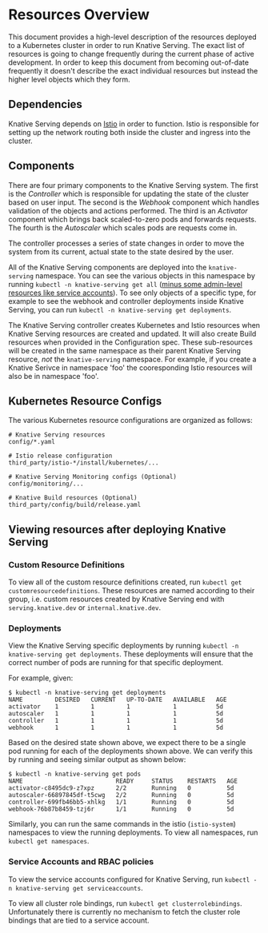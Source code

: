 # Resources Overview

This document provides a high-level description of the resources deployed to a
Kubernetes cluster in order to run Knative Serving. The exact list of resources
is going to change frequently during the current phase of active development. In
order to keep this document from becoming out-of-date frequently it doesn't
describe the exact individual resources but instead the higher level objects
which they form.

## Dependencies

Knative Serving depends on [Istio](https://istio.io/) in order to function. Istio is responsible for
setting up the network routing both inside the cluster and ingress into the cluster.

## Components

There are four primary components to the Knative Serving system. The first is
the _Controller_ which is responsible for updating the state of the cluster based on
user input. The second is the _Webhook_ component which handles validation of the
objects and actions performed. The third is an _Activator_ component which brings
back scaled-to-zero pods and forwards requests. The fourth is the _Autoscaler_
which scales pods are requests come in.

The controller processes a series of state changes in order to move the system
from its current, actual state to the state desired by the user.

All of the Knative Serving components are deployed into the `knative-serving`
namespace. You can see the various objects in this namespace by running
`kubectl -n knative-serving get all`
([minus some admin-level resources like service accounts](https://github.com/kubernetes/kubectl/issues/151)).
To see only objects of a specific type, for example to see the webhook and
controller deployments inside Knative Serving, you can run
`kubectl -n knative-serving get deployments`.

The Knative Serving controller creates Kubernetes and Istio
resources when Knative Serving resources are created and updated. It will also
create Build resources when provided in the Configuration spec. These
sub-resources will be created in the same namespace as their parent Knative
Serving resource, _not_ the `knative-serving` namespace. For example, if you
create a Knative Serivce in namespace 'foo' the cooresponding Istio resources
will also be in namespace 'foo'.

## Kubernetes Resource Configs

The various Kubernetes resource configurations are organized as follows:

```plain
# Knative Serving resources
config/*.yaml

# Istio release configuration
third_party/istio-*/install/kubernetes/...

# Knative Serving Monitoring configs (Optional)
config/monitoring/...

# Knative Build resources (Optional)
third_party/config/build/release.yaml

```

## Viewing resources after deploying Knative Serving

### Custom Resource Definitions

To view all of the custom resource definitions created, run
`kubectl get customresourcedefinitions`. These resources are named according to
their group, i.e. custom resources created by Knative Serving end with
`serving.knative.dev` or `internal.knative.dev`.

### Deployments

View the Knative Serving specific deployments by running
`kubectl -n knative-serving get deployments`. These deployments will ensure that
the correct number of pods are running for that specific deployment.

For example, given:

```console
$ kubectl -n knative-serving get deployments
NAME         DESIRED   CURRENT   UP-TO-DATE   AVAILABLE   AGE
activator    1         1         1            1           5d
autoscaler   1         1         1            1           5d
controller   1         1         1            1           5d
webhook      1         1         1            1           5d
```

Based on the desired state shown above, we expect there to be a single pod
running for each of the deployments shown above. We can verify this by running
and seeing similar output as shown below:

```console
$ kubectl -n knative-serving get pods
NAME                          READY     STATUS    RESTARTS   AGE
activator-c8495dc9-z7xpz      2/2       Running   0          5d
autoscaler-66897845df-t5cwg   2/2       Running   0          5d
controller-699fb46bb5-xhlkg   1/1       Running   0          5d
webhook-76b87b8459-tzj6r      1/1       Running   0          5d
```

Similarly, you can run the same commands in the istio (`istio-system`) namespaces
to view the running deployments. To view all namespaces, run `kubectl get namespaces`.

### Service Accounts and RBAC policies

To view the service accounts configured for Knative Serving, run
`kubectl -n knative-serving get serviceaccounts`.

To view all cluster role bindings, run `kubectl get clusterrolebindings`.
Unfortunately there is currently no mechanism to fetch the cluster role bindings
that are tied to a service account.
